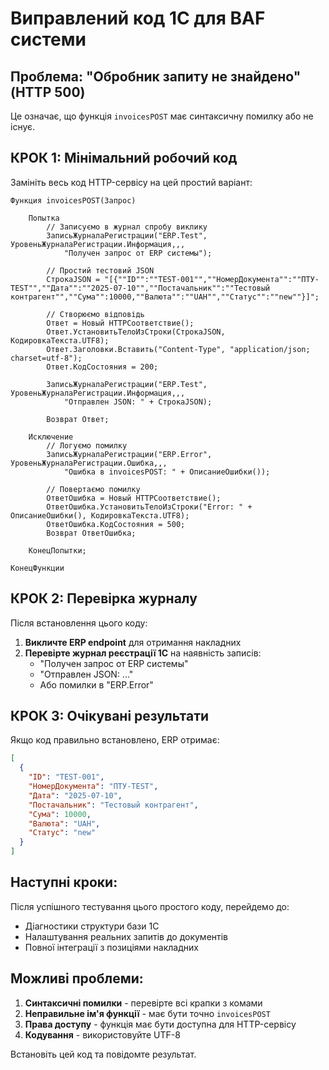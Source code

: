# Виправлений код 1C для BAF системи

## Проблема: "Обробник запиту не знайдено" (HTTP 500)

Це означає, що функція `invoicesPOST` має синтаксичну помилку або не існує. 

## КРОК 1: Мінімальний робочий код

Замініть весь код HTTP-сервісу на цей простий варіант:

```1c
Функция invoicesPOST(Запрос)
    
    Попытка
        // Записуємо в журнал спробу виклику
        ЗаписьЖурналаРегистрации("ERP.Test", УровеньЖурналаРегистрации.Информация,,,
            "Получен запрос от ERP системы");
        
        // Простий тестовий JSON
        СтрокаJSON = "[{""ID"":""TEST-001"",""НомерДокумента"":""ПТУ-TEST"",""Дата"":""2025-07-10"",""Постачальник"":""Тестовый контрагент"",""Сума"":10000,""Валюта"":""UAH"",""Статус"":""new""}]";
        
        // Створюємо відповідь
        Ответ = Новый HTTPСоответствие();
        Ответ.УстановитьТелоИзСтроки(СтрокаJSON, КодировкаТекста.UTF8);
        Ответ.Заголовки.Вставить("Content-Type", "application/json; charset=utf-8");
        Ответ.КодСостояния = 200;
        
        ЗаписьЖурналаРегистрации("ERP.Test", УровеньЖурналаРегистрации.Информация,,,
            "Отправлен JSON: " + СтрокаJSON);
        
        Возврат Ответ;
        
    Исключение
        // Логуємо помилку
        ЗаписьЖурналаРегистрации("ERP.Error", УровеньЖурналаРегистрации.Ошибка,,,
            "Ошибка в invoicesPOST: " + ОписаниеОшибки());
        
        // Повертаємо помилку
        ОтветОшибка = Новый HTTPСоответствие();
        ОтветОшибка.УстановитьТелоИзСтроки("Error: " + ОписаниеОшибки(), КодировкаТекста.UTF8);
        ОтветОшибка.КодСостояния = 500;
        Возврат ОтветОшибка;
        
    КонецПопытки;
    
КонецФункции
```

## КРОК 2: Перевірка журналу

Після встановлення цього коду:

1. **Викличте ERP endpoint** для отримання накладних
2. **Перевірте журнал реєстрації 1C** на наявність записів:
   - "Получен запрос от ERP системы"
   - "Отправлен JSON: ..."
   - Або помилки в "ERP.Error"

## КРОК 3: Очікувані результати

Якщо код правильно встановлено, ERP отримає:
```json
[
  {
    "ID": "TEST-001",
    "НомерДокумента": "ПТУ-TEST", 
    "Дата": "2025-07-10",
    "Постачальник": "Тестовый контрагент",
    "Сума": 10000,
    "Валюта": "UAH",
    "Статус": "new"
  }
]
```

## Наступні кроки:

Після успішного тестування цього простого коду, перейдемо до:
- Діагностики структури бази 1C
- Налаштування реальних запитів до документів
- Повної інтеграції з позиціями накладних

## Можливі проблеми:

1. **Синтаксичні помилки** - перевірте всі крапки з комами
2. **Неправильне ім'я функції** - має бути точно `invoicesPOST`
3. **Права доступу** - функція має бути доступна для HTTP-сервісу
4. **Кодування** - використовуйте UTF-8

Встановіть цей код та повідомте результат.